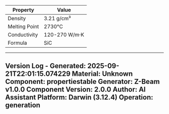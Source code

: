 | Property | Value |
|----------|-------|
| Density | 3.21 g/cm³ |
| Melting Point | 2730°C |
| Conductivity | 120-270 W/m·K |
| Formula | SiC |


---
Version Log - Generated: 2025-09-21T22:01:15.074229
Material: Unknown
Component: propertiestable
Generator: Z-Beam v1.0.0
Component Version: 2.0.0
Author: AI Assistant
Platform: Darwin (3.12.4)
Operation: generation
---